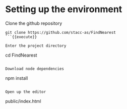 # Setting up the environment

Clone the github repository
```
git clone https://github.com/stacc-as/FindNearest
```{{execute}}

Enter the project directory
```
cd FindNearest
```{{execute}}

Download node dependencies
```
npm install
```{{execute}}

Open up the editor
```
public/index.html
```{{open}}
